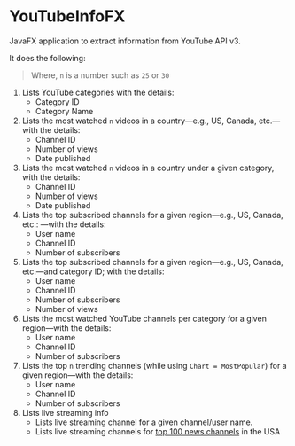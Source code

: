# YouTubeInfoFX

JavaFX application to extract information from YouTube API v3.

It does the following:

> Where, `n` is a number such as `25` or `30`

1. Lists YouTube categories with the details: 
   - Category ID
   - Category Name
2. Lists the most watched `n` videos in a country—e.g., US, Canada, etc.—with the details:
   - Channel ID
   - Number of views
   - Date published
3. Lists the most watched `n` videos in a country under a given category, with the details:
   - Channel ID
   - Number of views
   - Date published
4. Lists the top subscribed channels for a given region—e.g., US, Canada, etc.: —with the details:
   - User name
   - Channel ID
   - Number of subscribers
5. Lists the top subscribed channels for a given region—e.g., US, Canada, etc.—and category ID; with the details:
   - User name
   - Channel ID
   - Number of subscribers
   - Number of views
6. Lists the most watched YouTube channels per category for a given region—with the details:
   - User name
   - Channel ID
   - Number of subscribers
7. Lists the top `n` trending channels (while using `Chart = MostPopular`) for a given region—with the details:
   - User name
   - Channel ID
   - Number of subscribers
8. Lists live streaming info
   - Lists live streaming channel for a given channel/user name.
   - Lists live streaming channels for [top 100 news channels](https://hypeauditor.com/top-youtube-news-politics-united-states/) in the USA
